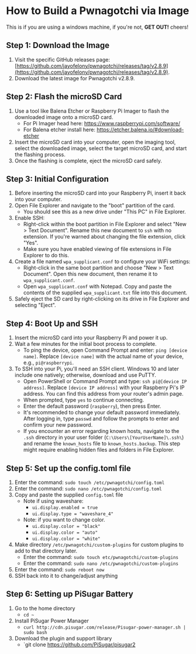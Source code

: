 # How to Build a Pwnagotchi via Image
This is if you are using a windows machine, if you're not, **GET OUT!** cheers!

## Step 1: Download the Image

1. Visit the specific GitHub releases page: [https://github.com/jayofelony/pwnagotchi/releases/tag/v2.8.9](https://github.com/jayofelony/pwnagotchi/releases/tag/v2.8.9).
2. Download the latest image for Pwnagotchi v2.8.9.

## Step 2: Flash the microSD Card

1. Use a tool like Balena Etcher or Raspberry Pi Imager to flash the downloaded image onto a microSD card.
   - For Pi Imager head here: https://www.raspberrypi.com/software/
   - For Balena etcher install here: https://etcher.balena.io/#download-etcher 
2. Insert the microSD card into your computer, open the imaging tool, select the downloaded image, select the target microSD card, and start the flashing process.
3. Once the flashing is complete, eject the microSD card safely.

## Step 3: Initial Configuration

1. Before inserting the microSD card into your Raspberry Pi, insert it back into your computer.
2. Open File Explorer and navigate to the "boot" partition of the card. 
   - You should see this as a new drive under "This PC" in File Explorer.
3. Enable SSH:
   - Right-click within the boot partition in File Explorer and select "New > Text Document". Rename this new document to `ssh` with no extension. If you're warned about changing the file extension, click "Yes".
   - Make sure you have enabled viewing of file extensions in File Explorer to do this.
4. Create a file named `wpa_supplicant.conf` to configure your WiFi settings:
   - Right-click in the same boot partition and choose "New > Text Document". Open this new document, then rename it to `wpa_supplicant.conf`.
   - Open `wpa_supplicant.conf` with Notepad. Copy and paste the contents of the supplied `wpa_supplicant.txt` file into this document.
5. Safely eject the SD card by right-clicking on its drive in File Explorer and selecting "Eject".

## Step 4: Boot Up and SSH

1. Insert the microSD card into your Raspberry Pi and power it up.
2. Wait a few minutes for the initial boot process to complete.
   - To ping the device, open Command Prompt and enter: `ping [device name]`. Replace `[device name]` with the actual name of your device, e.g., `pi@raspberrypi`.
3. To SSH into your Pi, you'll need an SSH client. Windows 10 and later include one natively; otherwise, download and use PuTTY.
   - Open PowerShell or Command Prompt and type: `ssh pi@[device IP address]`. Replace `[device IP address]` with your Raspberry Pi's IP address. You can find this address from your router's admin page.
   - When prompted, type `yes` to continue connecting.
   - Enter the default password (`raspberry`), then press Enter.
   - It's recommended to change your default password immediately. After logging in, type `passwd` and follow the prompts to enter and confirm your new password.
   - If you encounter an error regarding known hosts, navigate to the `.ssh` directory in your user folder (`C:\Users\[YourUserName]\.ssh\`) and rename the `known_hosts` file to `known_hosts.backup`. This step might require enabling hidden files and folders in File Explorer.

## Step 5: Set up the config.toml file

1. Enter the command: `sudo touch /etc/pwnagotchi/config.toml`
2. Enter the command: `sudo nano /etc/pwnagotchi/config.toml`
3. Copy and paste the supplied `config.toml` file 
    - Note if using waveshare: 
        - `ui.display.enabled = true`
        - `ui.display.type = "waveshare_4"`
    - Note: if you want to change color.
        - `ui.display.color = "black"`
        - `ui.display.color = "auto"`
        - `ui.display.color = "white"`
4. Make directory `/etc/pwnagotchi/custom-plugins` for custom plugins to add to that directory later.
    - Enter the command: `sudo touch etc/pwnagotchi/custom-plugins`
    - Enter the command: `sudo nano /etc/pwnagotchi/custom-plugins`
5. Enter the command: `sudo reboot now`
6. SSH back into it to change/adjust anything

## Step 6: Setting up PiSugar Battery

1. Go to the home directory
    - `cd ~`
2. Install PiSugar Power Manager 
    - `curl http://cdn.pisugar.com/release/Pisugar-power-manager.sh | sudo bash`
3. Download the plugin and support library
    - `git clone https://github.com/PiSugar/pisugar2
